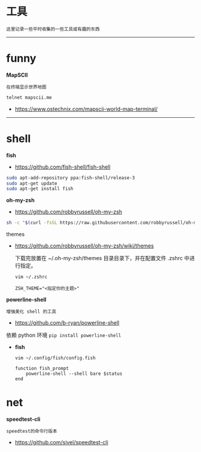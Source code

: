 # 工具

`这里记录一些平时收集的一些工具或有趣的东西`

---

# funny

**MapSCII**

`在终端显示世界地图`

```bash
telnet mapscii.me
```
- https://www.ostechnix.com/mapscii-world-map-terminal/

---

# shell

**fish**

- https://github.com/fish-shell/fish-shell

```bash
sudo apt-add-repository ppa:fish-shell/release-3
sudo apt-get update
sudo apt-get install fish
```

**oh-my-zsh**

- https://github.com/robbyrussell/oh-my-zsh

```bash
sh -c "$(curl -fsSL https://raw.githubusercontent.com/robbyrussell/oh-my-zsh/master/tools/install.sh)"
```

themes
- https://github.com/robbyrussell/oh-my-zsh/wiki/themes

    下载完放置在 ~/.oh-my-zsh/themes 目录目录下，并在配置文件 .zshrc 中进行指定。
    ```
    vim ~/.zshrc

    ZSH_THEME="<指定你的主题>"
    ```

**powerline-shell**

`增强美化 shell 的工具`

- https://github.com/b-ryan/powerline-shell

依赖 python 环境
`pip install powerline-shell`

- **fish**
    ```vim
    vim ~/.config/fish/config.fish

    function fish_prompt
        powerline-shell --shell bare $status
    end
    ```

# net

**speedtest-cli**

`speedtest的命令行版本`

- https://github.com/sivel/speedtest-cli















